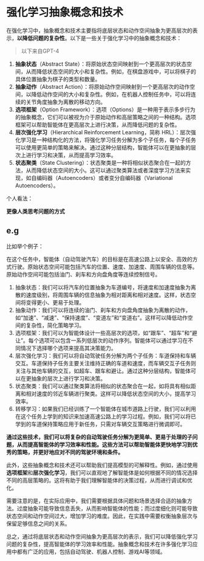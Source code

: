 # 强化学习抽象概念和技术

在强化学习中，抽象概念和技术主要指将底层状态和动作空间抽象为更高层次的表示，**以降低问题的复杂性**。以下是一些关于强化学习中的抽象概念和技术：

> 以下来自GPT-4

1. **抽象状态**（Abstract State）：将原始状态空间映射到一个更高层次的状态空间，从而降低状态空间的大小和复杂性。例如，在棋盘游戏中，可以将棋子的具体位置抽象为棋子的类型和数量。
2. **抽象动作**（Abstract Action）：将原始动作空间映射到一个更高层次的动作空间，以降低动作空间的大小和复杂性。例如，在机器人控制任务中，可以将连续的关节角度抽象为离散的移动方向。
3. **选项框架**（Option Framework）：选项（Options）是一种用于表示多步行为的抽象概念，它们可以被视为介于原始动作和高层策略之间的一种结构。选项框架可以帮助智能体在更高层次上进行决策，从而降低问题的复杂性。
4. **层次强化学习**（Hierarchical Reinforcement Learning，简称 HRL）：层次强化学习是一种结构化的方法，将强化学习任务分解为多个子任务，每个子任务可以使用更简单的策略来解决。通过这种分层结构，智能体可以在更抽象的层次上进行学习和决策，从而提高学习效率。
5. **状态聚类**（State Clustering）：状态聚类是一种将相似状态聚合在一起的方法，从而降低状态空间的大小。这可以通过聚类算法或者深度学习方法来实现，如自编码器（Autoencoders）或者变分自编码器（Variational Autoencoders）。

个人看法：

**更像人类思考问题的方式**

## e.g

比如举个例子：

在这个任务中，智能体（自动驾驶汽车）的目标是在高速公路上以安全、高效的方式行驶。原始状态空间可能包括汽车的位置、速度、加速度、周围车辆的信息等。原始动作空间可能包括油门、刹车和方向盘角度等连续控制信号。

1. 抽象状态：我们可以将汽车的位置抽象为车道编号，将速度和加速度抽象为离散的速度级别，将周围车辆的信息抽象为相对距离和相对速度。这样，状态空间将变得更小、更易于处理。
2. 抽象动作：我们可以将连续的油门、刹车和方向盘角度抽象为离散的动作，如“加速”、“减速”、“保持速度”、“变道左”和“变道右”。这样可以降低动作空间的复杂性，简化策略学习。
3. 选项框架：我们可以为智能体设计一些高层次的选项，如“跟车”、“超车”和“避让”。每个选项可以包含一系列低层次的动作序列。智能体可以通过学习在不同情况下选择哪个选项来提高其决策能力。
4. 层次强化学习：我们可以将自动驾驶任务分解为两个子任务：车道保持和车辆交互。车道保持子任务主要关注维持正确的车道和速度，而车辆交互子任务则关注与其他车辆的交互，如超车、跟车和避让。通过这种分层结构，智能体可以在更抽象的层次上进行学习和决策。
5. 状态聚类：我们可以通过聚类算法将相似的状态聚合在一起，如将具有相似距离和相对速度的邻近车辆进行聚类。这样可以降低状态空间的大小，提高学习效率。
6. 转移学习：如果我们已经训练了一个智能体在城市道路上行驶，我们可以利用在这个任务上学到的知识来加速高速公路上的学习过程。例如，我们可以将已学到的车道保持策略应用于新任务，只需对车辆交互策略进行微调即可。

**通过这些技术，我们可以将复杂的自动驾驶任务分解为更简单、更易于处理的子问题，从而提高智能体的学习效率和性能。这些方法可以帮助智能体更快地学习到优秀的策略，并更好地应对不同的驾驶环境和条件。**

此外，这些抽象概念和技术还可以帮助我们提高模型的可解释性。例如，通过使用**选项框架**和**层次强化学习**，我们可以直观地了解智能体是如何根据不同的情况选择不同的高层策略的。这将有助于我们理解智能体的决策过程，从而进行调试和优化。

需要注意的是，在实际应用中，我们需要根据具体问题和场景选择合适的抽象方法。过度抽象可能导致信息丢失，从而影响智能体的性能；而过度细化则可能导致状态空间和动作空间过大，增加学习的难度。因此，在实践中需要权衡抽象层次与保留足够信息之间的关系。

总之，通过将底层状态和动作空间抽象为更高层次的表示，我们可以降低强化学习问题的复杂性，提高智能体的学习效率和性能。抽象概念和技术在许多强化学习应用中都有广泛的应用，包括自动驾驶、机器人控制、游戏AI等领域。